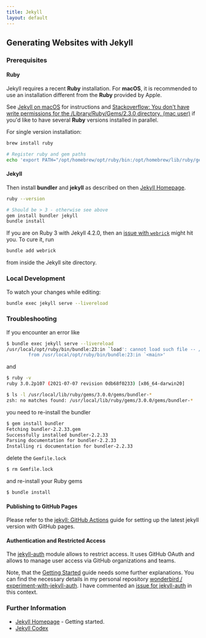 ```yaml
---
title: Jekyll
layout: default
---
```

## Generating Websites with Jekyll

### Prerequisites

#### Ruby

Jekyll requires a recent **Ruby** installation. For **macOS**, it is recommended to use an installation different from the **Ruby** provided by Apple.

See [Jekyll on macOS](https://jekyllrb.com/docs/installation/macos/) for instructions and [Stackoverflow: You don't have write permissions for the /Library/Ruby/Gems/2.3.0 directory. (mac user)](https://stackoverflow.com/questions/51126403/you-dont-have-write-permissions-for-the-library-ruby-gems-2-3-0-directory-ma) if you'd like to have several **Ruby** versions installed in parallel.

For single version installation:

```sh
brew install ruby

# Register ruby and gem paths
echo 'export PATH="/opt/homebrew/opt/ruby/bin:/opt/homebrew/lib/ruby/gems/3.0.0/bin:$PATH"' >> ~/.zshrc
```

#### Jekyll

Then install **bundler** and **jekyll** as described on then [Jekyll Homepage](https://jekyllrb.com/).

```sh
ruby --version

# Should be > 3 - otherwise see above
gem install bundler jekyll
bundle install
```

If you are on Ruby 3 with Jekyll 4.2.0, then an [issue with `webrick`](https://github.com/jekyll/jekyll/issues/8523) might hit you. To cure it, run

```sh
bundle add webrick
```

from inside the Jekyll site directory.

### Local Development

To watch your changes while editing:

```sh
bundle exec jekyll serve --livereload
```

### Troubleshooting

If you encounter an error like

```sh
$ bundle exec jekyll serve --livereload
/usr/local/opt/ruby/bin/bundle:23:in `load': cannot load such file -- /usr/local/lib/ruby/gems/3.0.0/gems/bundler-2.2.20/exe/bundle (LoadError)
        from /usr/local/opt/ruby/bin/bundle:23:in `<main>'
```

and

```sh
$ ruby -v     
ruby 3.0.2p107 (2021-07-07 revision 0db68f0233) [x86_64-darwin20]

$ ls -l /usr/local/lib/ruby/gems/3.0.0/gems/bundler-*
zsh: no matches found: /usr/local/lib/ruby/gems/3.0.0/gems/bundler-*
```

you need to re-install the bundler

```sh
$ gem install bundler
Fetching bundler-2.2.33.gem
Successfully installed bundler-2.2.33
Parsing documentation for bundler-2.2.33
Installing ri documentation for bundler-2.2.33
```

delete the `Gemfile.lock`

```sh
$ rm Gemfile.lock
```

and re-install your Ruby gems

```sh
$ bundle install
```

#### Publishing to GitHub Pages

Please refer to the [jekyll: GitHub Actions](https://jekyllrb.com/docs/continuous-integration/github-actions/) guide for setting up the latest jekyll version with GitHub pages.

#### Authentication and Restricted Access

The [jekyll-auth](https://github.com/benbalter/jekyll-auth) module allows to restrict access. It uses GitHub OAuth and allows to manage user access via GitHub organizations and teams.

Note, that the [Getting Started](https://github.com/benbalter/jekyll-auth/blob/master/docs/getting-started.md) guide needs some further explanations. You can find the necessary details in my personal repository [wonderbird / experiment-with-jekyll-auth](https://github.com/wonderbird/experiment-with-jekyll-auth). I have commented an [issue for jekyll-auth](https://github.com/benbalter/jekyll-auth/issues/141#issuecomment-870213536) in this context.

### Further Information

- [Jekyll Homepage](https://jekyllrb.com/) - Getting started.
- [Jekyll Codex](https://jekyllcodex.org/)
